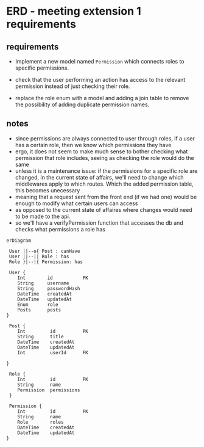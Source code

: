 # ERD - meeting extension 1 requirements

## requirements

- Implement a new model named `Permission` which connects roles to specific permissions.

- check that the user performing an action has access to the relevant permission instead of just checking their role.

- replace the role enum with a model and adding a join table to remove the possibility of adding duplicate permission names.

## notes

- since permissions are always connected to user through roles, if a user has a certain role, then we know which permissions they have
- ergo, it does not seem to make much sense to bother checking what permission that role includes, seeing as checking the role would do the same
- unless it is a maintenance issue: if the permissions for a specific role are changed, in the current state of affairs, we'll need to change which middlewares apply to which routes. Which the added permission table, this becomes unecessary
- meaning that a request sent from the front end (if we had one) would be enough to modify what certain users can access
- as opposed to the current state of affaires where changes would need to be made to the api.
- so we'll have a verifyPermission function that accesses the db and checks what permissions a role has

```mermaid
erDiagram

 User ||--o{ Post : canHave
 User ||--|| Role : has
 Role }|--|{ Permission: has

 User {
    Int        id           PK
    String     username
    String     passwordHash
    DateTime   createdAt
    DateTime   updatedAt
    Enum       role
    Posts      posts
}

 Post {
    Int         id          PK
    String      title
    DateTime    createdAt
    DateTime    updatedAt
    Int         userId      FK

}

 Role {
    Int         id          PK
    String      name 
    Permission  permissions
 }

 Permission {
    Int         id          PK
    String      name
    Role        roles
    DateTime    createdAt
    DateTime    updatedAt
}


```
